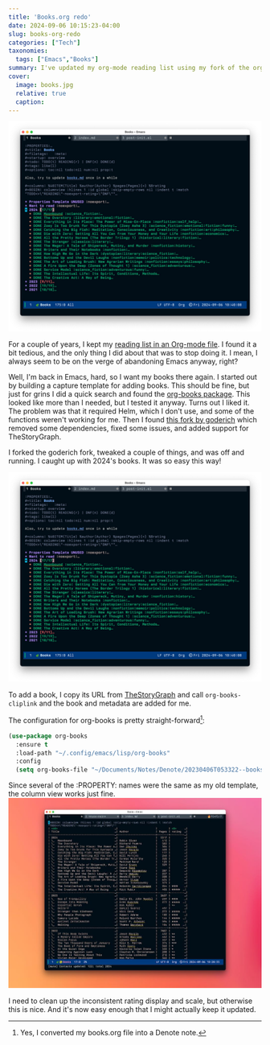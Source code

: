 ```yaml
---
title: 'Books.org redo'
date: 2024-09-06 10:15:23-04:00
slug: books-org-redo
categories: ["Tech"]
taxonomies:
  tags: ["Emacs","Books"]
summary: I've updated my org-mode reading list using my fork of the org-books package
cover: 
  image: books.jpg
  relative: true
  caption: 
---
```


![](books.jpg "")

For a couple of years, I kept my [reading list in an Org-mode file](https://baty.blog/2022/book-logging-in-emacs). I found it a bit tedious, and the only thing I did about that was to stop doing it. I mean, I always seem to be on the verge of abandoning Emacs anyway, right?

Well, I'm back in Emacs, hard, so I want my books there again. I started out by building a capture template for adding books. This should be fine, but just for grins I did a quick search and found the [org-books package](https://github.com/lepisma/org-books). This looked like more than I needed, but I tested it anyway. Turns out I liked it. The problem was that it required Helm, which I don't use, and some of the functions weren't working for me. Then I found [this fork by goderich](https://github.com/goderich/org-books) which removed some dependencies, fixed some issues, and added support for TheStoryGraph.

I forked the goderich fork, tweaked a couple of things, and was off and running. I caught up with 2024's books. It was so easy this way!

![My books.org file](books.jpg "My books.org file")

To add a book, I copy its URL from [TheStoryGraph](https://thestorygraph.com) and call `org-books-cliplink` and the book and metadata are added for me.

The configuration for org-books is pretty straight-forward[^moved]:

```lisp
(use-package org-books
  :ensure t
  :load-path "~/.config/emacs/lisp/org-books"
  :config
  (setq org-books-file "~/Documents/Notes/Denote/20230406T053322--books__meta.org"))
```

Since several of the :PROPERTY: names were the same as my old template, the column view works just fine.
![The rendered book table from column view](book-table.jpg "The rendered book table from column view")

I need to clean up the inconsistent rating display and scale, but otherwise this is nice. And it's now easy enough that I might actually keep it updated.

[^moved]: Yes, I converted my books.org file into a Denote note.



